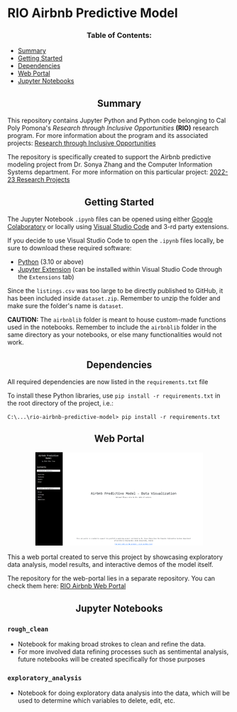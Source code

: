# RIO Airbnb Predictive Model

<h3 align='center'> Table of Contents: </h3>

* [Summary](#summary)
* [Getting Started](#getting-started)
* [Dependencies](#dependicies)
* [Web Portal](#web-portal)
* [Jupyter Notebooks](#notebooks)

<h2 align="center" id="summary"> Summary </h2>

This repository contains Jupyter Python and Python code belonging to Cal Poly Pomona's _Research through Inclusive Opportunities_ **(RIO)** research program.
For more information about the program and its associated projects: [Research through Inclusive Opportunities](https://www.cpp.edu/our-cpp/students/rio/index.shtml)

The repository is specifically created to support the Airbnb predictive modeling project from Dr. Sonya Zhang and the Computer Information Systems department. 
For more information on this particular project: [2022-23 Research Projects](https://www.cpp.edu/our-cpp/students/rio/projects.shtml) 


<h2 align="center" id="getting-started"> Getting Started </h2>

The Jupyter Notebook `.ipynb` files can be opened using either [Google Colaboratory](https://colab.research.google.com) or locally using [Visual Studio Code](https://code.visualstudio.com) and 3-rd party extensions.

If you decide to use Visual Studio Code to open the `.ipynb` files locally, be sure to download these required software:
* [Python](https://www.python.org/downloads/) (3.10 or above)
* [Jupyter Extension](https://marketplace.visualstudio.com/items?itemName=ms-toolsai.jupyter) (can be installed within Visual Studio Code through the `Extensions` tab)

Since the `listings.csv` was too large to be directly published to GitHub, it has been included inside `dataset.zip`. Remember to unzip the folder and make sure the folder's name is `dataset`.

**CAUTION:** The `airbnblib` folder is meant to house custom-made functions used in the notebooks. Remember to include the `airbnblib` folder in the same directory as your notebooks, or else many functionalities would not work.

<h2 align='center' id="dependencies"> Dependencies </h2>

All required dependencies are now listed in the `requirements.txt` file

To install these Python libraries, use `pip install -r requirements.txt` in the root directory of the project, i.e.:
```
C:\...\rio-airbnb-predictive-model> pip install -r requirements.txt
```

<h2 align='center' id="web-portal"> Web Portal </h2>


<div align="center">
  <img src="./web-portal/assets/home_page.png" width="75%"/>
</div>

This a web portal created to serve this project by showcasing exploratory data analysis, model results, and interactive demos of the model itself. 

The repository for the web-portal lies in a separate repository. You can check them here: [RIO Airbnb Web Portal](https://github.com/marked01one/rio-airbnb-web-portal)

<h2 align='center' id="notebooks"> Jupyter Notebooks </h2>

### `rough_clean`
* Notebook for making broad strokes to clean and refine the data. 
* For more involved data refining processes such as sentimental analysis, future notebooks will be created specifically for those purposes 

### `exploratory_analysis`
* Notebook for doing exploratory data analysis into the data, which will be used to determine which variables to delete, edit, etc.
